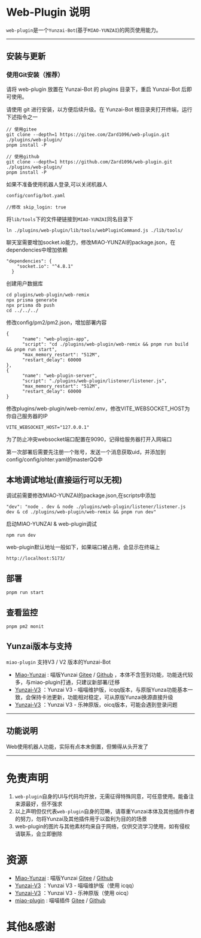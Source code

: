 # Web-Plugin 说明

`web-plugin`是一个`Yunzai-Bot`(基于`MIAO-YUNZAI`)的网页使用能力。


---

## 安装与更新

### 使用Git安装（推荐）

请将 web-plugin 放置在 Yunzai-Bot 的 plugins 目录下，重启 Yunzai-Bot 后即可使用。

请使用 git 进行安装，以方便后续升级。在 Yunzai-Bot 根目录夹打开终端，运行下述指令之一

```
// 使用gitee
git clone --depth=1 https://gitee.com/Zard1096/web-plugin.git ./plugins/web-plugin/
pnpm install -P

// 使用github
git clone --depth=1 https://github.com/Zard1096/web-plugin.git ./plugins/web-plugin/
pnpm install -P
```

如果不准备使用机器人登录,可以关闭机器人
```
config/config/bot.yaml

//修改 skip_login: true

```


将`lib/tools`下的文件硬链接到`MIAO-YUNZAI`同名目录下
```
ln ./plugins/web-plugin/lib/tools/webPluginCommand.js ./lib/tools/
```

聊天室需要增加socket.io能力，修改MIAO-YUNZAI的package.json，在dependencies中增加依赖
```
"dependencies": {
    "socket.io": "^4.8.1"
  }
```


创建用户数据库
```
cd plugins/web-plugin/web-remix
npx prisma generate
npx prisma db push
cd ../../../
```

修改config/pm2/pm2.json，增加部署内容
```
{
      "name": "web-plugin-app",
      "script": "cd ./plugins/web-plugin/web-remix && pnpm run build && pnpm run start",
      "max_memory_restart": "512M",
      "restart_delay": 60000
},
{
      "name": "web-plugin-server",
      "script": "./plugins/web-plugin/listener/listener.js",
      "max_memory_restart": "512M",
      "restart_delay": 60000
}

```

修改plugins/web-plugin/web-remix/.env，修改VITE_WEBSOCKET_HOST为你自己服务器的IP
```
VITE_WEBSOCKET_HOST="127.0.0.1"
```

为了防止冲突websocket端口配置在9090，记得给服务器打开入网端口


第一次部署后需要先注册一个账号，发送一个消息获取uid，并添加到config/config/ohter.yaml的masterQQ中

## 本地调试地址(直接运行可以无视)
调试前需要修改MIAO-YUNZAI的package.json,在scripts中添加
```
"dev": "node . dev & node ./plugins/web-plugin/listener/listener.js dev & cd ./plugins/web-plugin/web-remix && pnpm run dev"
```
启动MIAO-YUNZAI & web-plugin调试
```
npm run dev
```
web-plugin默认地址一般如下，如果端口被占用，会显示在终端上
```
http://localhost:5173/
```

## 部署
```
pnpm run start
```

## 查看监控
```
pnpm pm2 monit
```


## Yunzai版本与支持

`miao-plugin` 支持V3 / V2 版本的Yunzai-Bot

* [Miao-Yunzai](https://github.com/yoimiya-kokomi/Miao-Yunzai) : 喵版Yunzai [Gitee](https://gitee.com/yoimiya-kokomi/Miao-Yunzai)
  / [Github](https://github.com/yoimiya-kokomi/Miao-Yunzai) ，本体不含签到功能，功能迭代较多，与miao-plugin打通，只建议新部署/迁移
* [Yunzai-V3](https://github.com/yoimiya-kokomi/Yunzai-Bot) ：Yunzai V3 - 喵喵维护版，icqq版本，与原版Yunza功能基本一致，会保持卡池更新，功能相对稳定，可从原版Yunzai换源直接升级
* [Yunzai-V3](https://gitee.com/Le-niao/Yunzai-Bot) ：Yunzai V3 - 乐神原版，oicq版本，可能会遇到登录问题

---

## 功能说明
Web使用机器人功能，实际有点本末倒置，但懒得从头开发了


---

# 免责声明

1. `web-plugin`自身的UI与代码均开放，无需征得特殊同意，可任意使用。能备注来源最好，但不强求
2. 以上声明但仅代表`web-plugin`自身的范畴，请尊重Yunzai本体及其他插件作者的努力，勿将Yunzai及其他插件用于以盈利为目的的场景
3. web-plugin的图片与其他素材均来自于网络，仅供交流学习使用，如有侵权请联系，会立即删除

# 资源

* [Miao-Yunzai](https://github.com/yoimiya-kokomi/Miao-Yunzai) : 喵版Yunzai [Gitee](https://gitee.com/yoimiya-kokomi/Miao-Yunzai)
  / [Github](https://github.com/yoimiya-kokomi/Miao-Yunzai)
* [Yunzai-V3](https://github.com/yoimiya-kokomi/Yunzai-Bot) ：Yunzai V3 - 喵喵维护版（使用 icqq）
* [Yunzai-V3](https://gitee.com/Le-niao/Yunzai-Bot) ：Yunzai V3 - 乐神原版（使用 oicq）
* [miao-plugin](https://github.com/yoimiya-kokomi/miao-plugin) : 喵喵插件 [Gitee](https://gitee.com/yoimiya-kokomi/miao-plugin)
  / [Github](https://github.com/yoimiya-kokomi/miao-plugin)

# 其他&感谢

